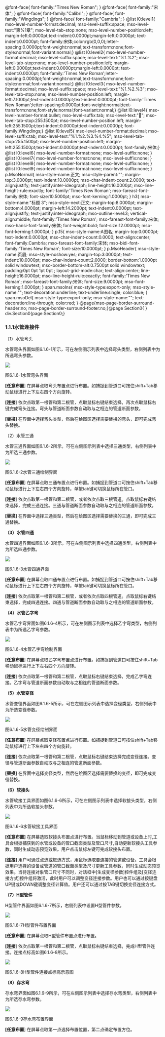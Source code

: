  @font-face{ font-family:"Times New Roman"; } @font-face{ font-family:"宋体"; } @font-face{ font-family:"Calibri"; } @font-face{ font-family:"Wingdings"; } @font-face{ font-family:"Cambria"; } @list l0:level1{ mso-level-number-format:decimal; mso-level-suffix:space; mso-level-text:"第%1章"; mso-level-tab-stop:none; mso-level-number-position:left; margin-left:0.0000pt;text-indent:0.0000pt;margin-left:0.0000pt; text-indent:0.0000pt; font-family:宋体;color:rgb(0,0,0);letter-spacing:0.0000pt;font-weight:normal;text-transform:none;font-style:normal;font-variant:normal;} @list l0:level2{ mso-level-number-format:decimal; mso-level-suffix:space; mso-level-text:"%1.%2"; mso-level-tab-stop:none; mso-level-number-position:left; margin-left:0.0000pt;text-indent:0.0000pt;margin-left:0.0000pt; text-indent:0.0000pt; font-family:'Times New Roman';letter-spacing:0.0000pt;font-weight:normal;text-transform:none;font-style:normal;font-variant:normal;} @list l0:level3{ mso-level-number-format:decimal; mso-level-suffix:space; mso-level-text:"%1.%2.%3"; mso-level-tab-stop:none; mso-level-number-position:left; margin-left:7.1000pt;text-indent:0.0000pt;text-indent:0.0000pt; font-family:'Times New Roman';letter-spacing:0.0000pt;font-weight:normal;text-transform:none;font-style:normal;font-variant:normal;} @list l0:level4{ mso-level-number-format:bullet; mso-level-suffix:tab; mso-level-text:""; mso-level-tab-stop:255.1500pt; mso-level-number-position:left; margin-left:255.1500pt;text-indent:0.0000pt;text-indent:0.0000pt; font-family:Wingdings;} @list l0:level5{ mso-level-number-format:decimal; mso-level-suffix:tab; mso-level-text:"%1.%2.%3.%4.%5"; mso-level-tab-stop:255.1500pt; mso-level-number-position:left; margin-left:255.1500pt;text-indent:0.0000pt;text-indent:0.0000pt; font-family:宋体;} @list l0:level6{ mso-level-number-format:none; mso-level-suffix:none; } @list l0:level7{ mso-level-number-format:none; mso-level-suffix:none; } @list l0:level8{ mso-level-number-format:none; mso-level-suffix:none; } @list l0:level9{ mso-level-number-format:none; mso-level-suffix:none; } p.MsoNormal{ mso-style-name:正文; mso-style-parent:""; margin-top:3.0000pt; text-indent:10.0000pt; mso-char-indent-count:2.0000; text-align:justify; text-justify:inter-ideograph; line-height:16.0000pt; mso-line-height-rule:exactly; font-family:'Times New Roman'; mso-fareast-font-family:宋体; font-size:10.5000pt; mso-font-kerning:1.0000pt; } h3{ mso-style-name:"标题 3"; mso-style-next:正文; margin-top:8.0000pt; margin-bottom:4.0000pt; margin-left:14.2000pt; text-indent:0.0000pt; text-align:justify; text-justify:inter-ideograph; mso-outline-level:3; vertical-align:middle; font-family:'Times New Roman'; mso-fareast-font-family:宋体; mso-hansi-font-family:宋体; font-weight:bold; font-size:12.0000pt; mso-font-kerning:1.0000pt; } p.15{ mso-style-name:A图名; margin-top:0.0000pt; text-indent:0.0000pt; mso-char-indent-count:0.0000; text-align:center; font-family:Cambria; mso-fareast-font-family:宋体; mso-bidi-font-family:'Times New Roman'; font-size:10.0000pt; } p.MsoHeader{ mso-style-name:页眉; mso-style-noshow:yes; margin-top:3.0000pt; text-indent:10.0000pt; mso-char-indent-count:2.0000; border-bottom:1.0000pt solid windowtext; mso-border-bottom-alt:0.7500pt solid windowtext; padding:0pt 0pt 1pt 0pt ; layout-grid-mode:char; text-align:center; line-height:16.0000pt; mso-line-height-rule:exactly; font-family:'Times New Roman'; mso-fareast-font-family:宋体; font-size:9.0000pt; mso-font-kerning:1.0000pt; } span.msoIns{ mso-style-type:export-only; mso-style-name:""; text-decoration:underline; text-underline:single; color:blue; } span.msoDel{ mso-style-type:export-only; mso-style-name:""; text-decoration:line-through; color:red; } @page{mso-page-border-surround-header:no; mso-page-border-surround-footer:no;}@page Section0{ } div.Section0{page:Section0;}

### 1.1.1**水管连接件**

（1）水管弯头

水管弯头界面如图6.1.6\-1所示，可在左侧图示列表中选择弯头类型，右侧列表中为所选弯头参数。

![](file:///C:\Users\pkpm\AppData\Local\Temp\ksohtml4224\wps170.jpg)

图6.1.6\-1水管弯头界面

**\[任意布置**\] 在屏幕点取弯头布置点进行布置。如捕捉到管道口可按住shift+Tab移动鼠标进行上下左右四个方向旋转。

**\[连接**\] 依次点取第一根管和第二根管，点取鼠标右键结束选择，再次点取鼠标右键完成弯头连接。弯头与管道断面参数自动取与之相连的管道断面参数。

**\[替换\]** 在界面中选择弯头类型，然后在绘图区选择需要替换的弯头，即可完成弯头替换。

（2）水管三通

水管三通界面如图6.1.6\-2所示，可在左侧图示列表中选择三通类型，右侧列表中为所选三通参数。

![](file:///C:\Users\pkpm\AppData\Local\Temp\ksohtml4224\wps171.jpg)

图6.1.6\-2水管三通绘制界面

**\[任意布置**\] 在屏幕点取三通布置点进行布置。如捕捉到管道口可按住shift+Tab移动鼠标进行上下左右四个方向旋转，单按tab键可切换鼠标所在管口。

**\[连接**\] 依次点取第一根管和第二根管，或者依次点取三根管道。点取鼠标右键结束选择，完成三通连接。三通与管道断面参数自动取与之相连的管道断面参数。

**\[替换\]** 在界面中选择三通类型，然后在绘图区选择需要替换的三通，即可完成三通替换。

**（****3****）水管四通**

水管四通界面如图6.1.6\-3所示，可在左侧图示列表中选择四通类型，右侧列表中为所选四通参数。

![](file:///C:\Users\pkpm\AppData\Local\Temp\ksohtml4224\wps172.jpg)

图6.1.6\-3水管四通界面

**\[任意布置**\] 在屏幕点取四通布置点进行布置。如捕捉到管道口可按住shift+Tab移动鼠标进行上下左右四个方向旋转，单按tab键可切换鼠标所在管口。

**\[连接**\] 依次点取第一根管和第二根管，或者依次点取四根管道。点取鼠标右键结束选择，完成四通连接。四通与管道断面参数自动取与之相连的管道断面参数。

**（4）水管乙字弯**

水管乙字弯界面如图6.1.6\-4所示，可在左侧图示列表中选择乙字弯类型，右侧列表中为所选乙字弯参数。

![](file:///C:\Users\pkpm\AppData\Local\Temp\ksohtml4224\wps173.jpg)

图6.1.6\-4水管乙字弯绘制界面

**\[任意布置**\] 在屏幕点取乙字弯布置点进行布置。如捕捉到管道口可按住shift+Tab移动鼠标进行上下左右四个方向旋转。

**\[连接**\] 依次点取第一根管和第二根管，点取鼠标右键结束选择，完成乙字弯连接。乙字弯与管道断面参数自动取与之相连的管道断面参数。

**（5）水管变径**

水管变径界面如图6.1.6\-5所示，可在左侧图示列表中选择变径类型，右侧列表中为所选变径参数。

![](file:///C:\Users\pkpm\AppData\Local\Temp\ksohtml4224\wps174.jpg)

图6.1.6\-5水管变径绘制界面

**\[任意布置**\] 在屏幕点取变径布置点进行布置。如捕捉到管道口可按住shift+Tab移动鼠标进行上下左右四个方向旋转。

**\[连接**\] 依次点取第一根管和第二根管，点取鼠标右键结束选择完成变径连接。变径与管道断面参数自动取与之相连的管道断面参数。

**\[替换\]** 在界面中选择变径类型，然后在绘图区选择需要替换的变径，即可完成变径替换。

**（6）软接头**

水管软接工具界面如图6.1.6\-6所示，可在左侧图示列表中选择软接头类型，右侧列表中为所选软接头参数。

![](file:///C:\Users\pkpm\AppData\Local\Temp\ksohtml4224\wps175.jpg)

图6.1.6\-6水管软接工具界面

**\[任意布置\]** 在屏幕选取软接头布置点进行布置。当鼠标移动到管道或设备上时,工具会根据捕获到的水管或设备的管口截面类型及管口尺寸,自动更新软接头工具参数，同时生成动态预览效果。用户点击鼠标左键可完成软接头布置。

**\[连接\]** 用户可通过点选或框选方式，用鼠标选取要连接的管道或设备。工具会根据用户选择的设备或管道的管口截面类型及尺寸更新工具参数，同时生成动态预览效果。当待连接对象管口尺寸不同时，对话框中\[生成变径参数\]控件组及\[变径连接方式\]控件组将激活，此时用户可以调整变径连接参数。用户也可以通过按键盘UP键或DOWN键调整变径计算值。用户还可以通过按TAB键切换变径连接方式。

**（7）****H****型管件**

H型管件界面如图6.1.6\-7所示，右侧列表中设置H型管件参数。

![](file:///C:\Users\pkpm\AppData\Local\Temp\ksohtml4224\wps176.jpg)

图6.1.6\-7H型管件布置界面

**\[任意布置**\] 在屏幕点取H型管件布置点进行布置。

**\[连接**\] 依次点取第一根管和第二根管，点取鼠标右键结束选择，完成H型管件连接。连接点标高如图6.1.6\-8所示。

![](file:///C:\Users\pkpm\AppData\Local\Temp\ksohtml4224\wps177.jpg)

图6.1.6\-8H型管件连接点标高示意图

**（8）存水弯**

存水弯界面如图6.1.6\-9所示，可在左侧图示列表中选择存水弯类型，右侧列表中为所选存水弯参数。

![](file:///C:\Users\pkpm\AppData\Local\Temp\ksohtml4224\wps178.jpg)

图6.1.6\-9存水弯布置界面

**\[任意布置**\] 在屏幕点取第一点选择布置位置，第二点确定布置方位。